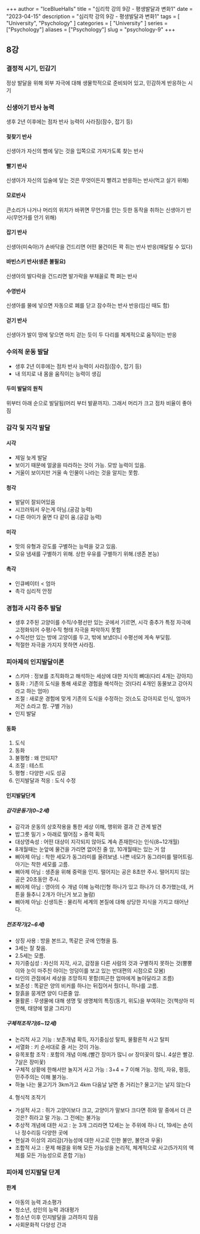 +++
author = "IceBlueHalls"
title = "심리학 강의 9강 - 평생발달과 변화1"
date = "2023-04-15"
description = "심리학 강의 9강 - 평생발달과 변화1"
tags = [
    "University",
    "Psychology"
]
categories = [
    "University"
]
series = ["Psychology"]
aliases = ["Psychology"]
slug = "psychology-9"
+++

## 8강

### 결정적 시기, 민감기
정상 발달을 위해 외부 자극에 대해 생물학적으로 준비되어 있고, 민감하게 반응하는 시기

### 신생아기 반사 능력
생후 2년 이후에는 점차 반사 능력이 사라짐(잠수, 잡기 등)

#### 젖찾기 반사
신생아가 자신의 빰에 닿는 것을 입쪽으로 가져가도록 찾는 반사

#### 빨기 반사
신생아가 자신의 입술에 닿는 것은 무엇이든지 빨려고 반응하는 반사(먹고 살기 위해)

#### 모로반사
큰소리가 나거나 머리의 위치가 바뀌면 무언가를 안는 듯한 동작을 취하는 신생아기 반사(무언가를 안기 위해)

#### 잡기 반사
신생아(미숙아)가 손바닥을 건드리면 어떤 물건이든 꽉 쥐는 반사 반응(매달릴 수 있다)

#### 바빈스키 반사(생존 불필요)
신생아의 발다락을 건드리면 발가락을 부채꼴로 쫙 펴는 반사

#### 수영반사
신생아를 물에 넣으면 자동으로 폐를 닫고 잠수하는 반사 반응(임신 때도 함)

#### 걷기 반사
신생아가 발이 땅에 닿으면 마치 걷는 듯이 두 다리를 체계적으로 움직이는 반응

### 수의적 운동 발달
* 생후 2년 이후에는 점차 반사 능력이 사라짐(잠수, 잡기 등)
* 내 의지로 내 몸을 움직이는 능력이 생김

#### 두미 발달의 원칙
위부터 아래 순으로 발달됨(머리 부터 발끝까지). 그래서 머리가 크고 점차 비율이 좋아짐

### 감각 및 지각 발달

#### 시각
* 제일 늦게 발달
* 보이기 때문에 얼굴을 따라하는 것이 가능. 모방 능력이 있음.
* 거울이 보이지만 거울 속 인물이 나라는 것을 알지는 못함.

#### 청각
* 발달이 잘되어있음
* 시끄러워서 우는게 아님.(공감 능력)
* 다른 아이가 울면 다 같이 움.(공감 능력)


#### 미각
* 맛의 유형과 강도를 구별하는 능력을 갖고 있음.
* 모유 냄새를 구별하기 위해. 상한 우유를 구별하기 위해.(생존 본능)

#### 촉각
* 인큐베이터 < 엄마
* 촉각 심리적 안정

### 경험과 시각 중추 발달
* 생후 2주된 고양이를 수직/수평선만 있는 곳에서 기르면, 시각 중추가 특정 자극에 고정화되어 수평/수직 형태 자극을 파악하지 못함
* 수직선만 있는 방에 고양이를 두고, 밖에 보냈더니 수평선에 게속 부딪힘.
* 적절한 자극을 가지지 못하면 사라짐.

### 피아제의 인지발달이론
* 스키마 : 정보를 조직화하고 해석하는 세상에 대한 지식의 뼈대(다리 4개는 강아지)
* 동화 : 기존의 도식을 통해 새로운 경험을 해석하는 것(다리 4개인 동물보고 강아지라고 하는 엄마)
* 조절 : 새로운 경험에 맞게 기존의 도식을 수정하는 것(소도 강아지로 인식, 엄마가 저건 소라고 함. 구별 가능)
* 인지 발달

#### 동화
1. 도식
2. 동화
3. 불평형 : 왜 안되지?
4. 조절 : 테스트
5. 평형 : 다양한 시도 성공
6. 인지발달과 적응 : 도식 수정

#### 인지발달단계
##### 감각운동기(0~2세)
* 감각과 운동의 상호작용을 통한 세상 이해, 행위와 결과 간 관계 발견
* 밥그릇 밀기 > 아래로 떨어짐 > 중력 획득
* 대상영속성 : 어떤 대상이 지각되지 않아도 계속 존재한다는 인식(8~12개월)
* 8개월때는 눈앞에 물건을 가리면 없어진 줄 암, 10개월때는 있는 거 암
* 삐아제 아님 : 착한 세모가 동그라미를 올려보냄. 나쁜 네모가 동그라미를 떨어트림. 아기는 착한 세모를 고름.
* 삐아제 아님 : 생존을 위해 중력을 인지. 떨어지는 공은 8초만 주시. 떨어지지 않는 공은 20초동안 주시.
* 삐아제 아님 : 영아의 수 개념 이해 능력(인형 하나가 있고 하나가 더 추가했는데, 커튼을 들추니 2개가 아닌거 보고 놀람)
* 삐아제 아님: 신생득돈 : 물리적 세계의 본질에 대해 상당한 지식을 가지고 태어난다.

##### 전조작기(2~6세)
* 상징 사용 : 방을 본뜨고, 똑같은 곳에 인형을 둠.
* 3세는 잘 찾음.
* 2.5세는 모름.
* 자기중심성 : 자신의 지각, 사고, 감정을 다른 사람의 것과 구별하지 못하는 것(뿡뿡이와 눈이 마주친 아이는 엉덩이를 보고 있는 반대편의 시점으로 모봄)
* 타인의 관점에서 세상을 조망하지 못함(피곤한 엄마에게 놀아달라고 조름)
* 보존성 : 똑같은 양의 비커를 하나는 뒤집어서 줬더니, 하나를 고름.
* 찰흙을 뭉게면 양이 다른줄 암.
* 물활론 : 무생물에 대해 생명 및 생명체의 특징(동기, 위도)을 부여햐는 것(책상아 미안해, 태양에 얼굴 그리기)

##### 구체적조작기(6~12세)
* 논리적 사고 기능 : 보존개념 확득, 자기중심성 탈피, 물활론적 사고 탈피
* 서열화 : 키 순서대로 줄 서는 것이 가능.
* 유목포함 조작 : 포함의 개념 이해.(빨간 장미가 많니 or 장미꽃이 많니. 4살은 빨강. 7살은 장미꽃)
* 구체적 상황에 한해서만 놀지거 사고 가능 : 3+4 = 7 이해 가능. 정의, 자유, 평등, 민주주의는 이해 불가능.
* 하늘 나는 물고기가 3km가고 4km 다음날 날면 총 거리는? 물고기는 날지 않는다

4. 형식적 조작기
* 가설적 사고 : 쥐가 고양이보다 크고, 고양이가 말보다 크다면 쥐와 말 중에서 더 큰 것은? 쥐라고 말 가능. 그 전에는 불가능
* 추상적 개념에 대한 사고 : 눈 3개 그리라면 12세는 눈 주위에 하나 더, 19세는 손이나 정수리등 다양한 곳에
* 현실과 이상의 괴리감(가능성에 대한 사고로 인한 불만, 불안과 우울)
* 조합적 사고 : 문제 해결을 위해 모든 가능성을 논리적, 체계적으로 사고(5가지의 액체를 모든 가능성으로 혼합 기능)

### 피아제 인지발달 단계

#### 한계
* 아동의 능력 과소평가
* 청소년, 성인의 능력 과대평가
* 청소년 이후 인지발달을 고려하지 않음
* 사회문화적 다양성 간과